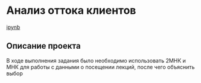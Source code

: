 # Анализ оттока клиентов
[ipynb](https://github.com/123yaroslav/portfolio/blob/main/Mathematical%20statistics%20project/%D0%9F%D1%80%D0%BE%D0%B5%D0%BA%D1%82%20%D0%BF%D0%BE%20%D0%BC%D0%B0%D1%82%D0%B5%D0%BC%D0%B0%D1%82%D0%B8%D1%87%D0%B5%D1%81%D0%BA%D0%BE%D0%B9%20%D1%81%D1%82%D0%B0%D1%82%D0%B8%D1%81%D1%82%D0%B8%D0%BA%D0%B5.ipynb)
## Описание проекта
В ходе выполнения задания было необходимо использовать 2МНК и МНК для работы с данными о посещении лекций, после чего объяснить выбор


